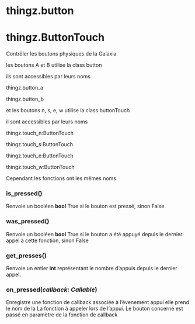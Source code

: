 

# thingz.button
# thingz.ButtonTouch


Contrôler les boutons physiques de la Galaxia

les boutons A et B utilise la class button

ils sont accessibles par leurs noms

thingz.button_a

thingz.button_b

et les boutons n, s, e, w utilise la class buttonTouch

il sont accessibles par leurs noms

thingz.touch_n:ButtonTouch

thingz.touch_s:ButtonTouch

thingz.touch_e:ButtonTouch

thingz.touch_w:ButtonTouch

Cependant les fonctions ont les mêmes noms


### is_pressed()

Renvoie un booléen **bool**
True si le bouton est pressé, sinon False

### was_pressed()

Renvoie un booléen **bool**
True si le bouton a été appuyé depuis le dernier appel à cette fonction, sinon False

### get_presses()

Renvoie un entier **int** représentant le nombre d’appuis depuis le dernier appel.


### on_pressed(_callback: Callable_)

Enregistre une fonction de callback associée à l’évenement appui
elle prend le nom de la La fonction à appeler lors de l’appui. 
Le bouton concerné est passé en paramètre de la fonction de callback